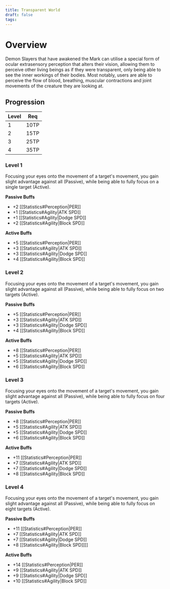 ```yaml
---
title: Transparent World
draft: false
tags:
---
```


# Overview

Demon Slayers that have awakened the Mark can utilise a special form of ocular extrasensory perception that alters their vision, allowing them to perceive other living beings as if they were transparent, only being able to see the inner workings of their bodies. Most notably, users are able to perceive the flow of blood, breathing, muscular contractions and joint movements of the creature they are looking at.

## Progression

| Level | Req  |
| ----- | ---- |
| 1     | 10TP |
| 2     | 15TP |
| 3     | 25TP |
| 4     | 35TP |

### Level 1
Focusing your eyes onto the movement of a target's movement, you gain slight advantage against all (Passive), while being able to fully focus on a single target (Active).

**Passive Buffs**
- +2 [[Statistics#Perception|PER]]
- +1 [[Statistics#Agility|ATK SPD]]
- +1 [[Statistics#Agility|Dodge SPD]]
- +2 [[Statistics#Agility|Block SPD]]

**Active Buffs**
- +5 [[Statistics#Perception|PER]]
- +3 [[Statistics#Agility|ATK SPD]]
- +3 [[Statistics#Agility|Dodge SPD]]
- +4 [[Statistics#Agility|Block SPD]]

### Level 2
Focusing your eyes onto the movement of a target's movement, you gain slight advantage against all (Passive), while being able to fully focus on two targets (Active).

**Passive Buffs**
- +5 [[Statistics#Perception|PER]]
- +3 [[Statistics#Agility|ATK SPD]]
- +3 [[Statistics#Agility|Dodge SPD]]
- +4 [[Statistics#Agility|Block SPD]]

**Active Buffs**
- +8 [[Statistics#Perception|PER]]
- +5 [[Statistics#Agility|ATK SPD]]
- +5 [[Statistics#Agility|Dodge SPD]]
- +6 [[Statistics#Agility|Block SPD]]

### Level 3
Focusing your eyes onto the movement of a target's movement, you gain slight advantage against all (Passive), while being able to fully focus on four targets (Active).

**Passive Buffs**
- +8 [[Statistics#Perception|PER]]
- +5 [[Statistics#Agility|ATK SPD]]
- +5 [[Statistics#Agility|Dodge SPD]]
- +6 [[Statistics#Agility|Block SPD]]

**Active Buffs**
- +11 [[Statistics#Perception|PER]]
- +7 [[Statistics#Agility|ATK SPD]]
- +7 [[Statistics#Agility|Dodge SPD]]
- +8 [[Statistics#Agility|Block SPD]]

### Level 4
Focusing your eyes onto the movement of a target's movement, you gain slight advantage against all (Passive), while being able to fully focus on eight targets (Active).

**Passive Buffs**
- +11 [[Statistics#Perception|PER]]
- +7 [[Statistics#Agility|ATK SPD]]
- +7 [[Statistics#Agility|Dodge SPD]]
- +8 [[Statistics#Agility|Block SPD]]]]

**Active Buffs**
- +14 [[Statistics#Perception|PER]]
- +9 [[Statistics#Agility|ATK SPD]]
- +9 [[Statistics#Agility|Dodge SPD]]
- +10 [[Statistics#Agility|Block SPD]]
